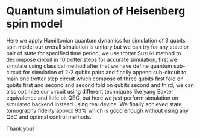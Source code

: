 # Quantum simulation of Heisenberg spin model

Here we apply Hamiltonian quantum dynamics for simulation of 3 qubits spin model our overall
simulation is unitary but we can try for any state or pair of state for specified time period, we use trotter
Suzuki method to decompose circuit in 10 trotter steps for accurate simulation, first we simulate using
classical method after that we have define quantum sub-circuit for simulation of 2-2 qubits pairs and
finally append sub-circuit to main one trotter step circuit which compose of three qubits first fold on qubits
first and second and second fold on qubits second and third, we can also optimize our circuit using
different techniques like yang Baxter equivalence and little bit QEC, but here we just perform simulation
on simulated backend instead using real device.
We finally achieved state tomography fidelity approx 93% which is good enough without using any QEC
and optimal control methods.

Thank you!

